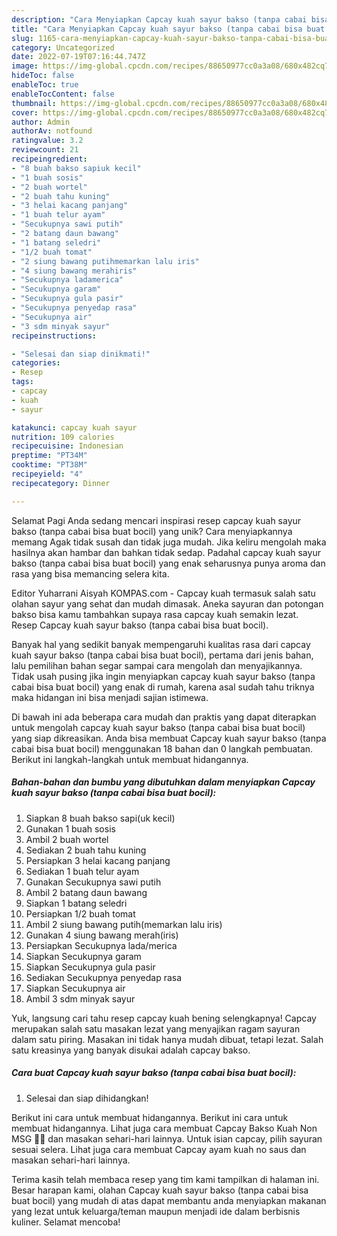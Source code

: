```yaml
---
description: "Cara Menyiapkan Capcay kuah sayur bakso (tanpa cabai bisa buat bocil) yang Enak, Mantap"
title: "Cara Menyiapkan Capcay kuah sayur bakso (tanpa cabai bisa buat bocil) yang Enak, Mantap"
slug: 1165-cara-menyiapkan-capcay-kuah-sayur-bakso-tanpa-cabai-bisa-buat-bocil-yang-enak-mantap
category: Uncategorized
date: 2022-07-19T07:16:44.747Z
image: https://img-global.cpcdn.com/recipes/88650977cc0a3a08/680x482cq70/capcay-kuah-sayur-bakso-tanpa-cabai-bisa-buat-bocil-foto-resep-utama.jpg
hideToc: false
enableToc: true
enableTocContent: false
thumbnail: https://img-global.cpcdn.com/recipes/88650977cc0a3a08/680x482cq70/capcay-kuah-sayur-bakso-tanpa-cabai-bisa-buat-bocil-foto-resep-utama.jpg
cover: https://img-global.cpcdn.com/recipes/88650977cc0a3a08/680x482cq70/capcay-kuah-sayur-bakso-tanpa-cabai-bisa-buat-bocil-foto-resep-utama.jpg
author: Admin
authorAv: notfound
ratingvalue: 3.2
reviewcount: 21
recipeingredient:
- "8 buah bakso sapiuk kecil"
- "1 buah sosis"
- "2 buah wortel"
- "2 buah tahu kuning"
- "3 helai kacang panjang"
- "1 buah telur ayam"
- "Secukupnya sawi putih"
- "2 batang daun bawang"
- "1 batang seledri"
- "1/2 buah tomat"
- "2 siung bawang putihmemarkan lalu iris"
- "4 siung bawang merahiris"
- "Secukupnya ladamerica"
- "Secukupnya garam"
- "Secukupnya gula pasir"
- "Secukupnya penyedap rasa"
- "Secukupnya air"
- "3 sdm minyak sayur"
recipeinstructions:

- "Selesai dan siap dinikmati!"
categories:
- Resep
tags:
- capcay
- kuah
- sayur

katakunci: capcay kuah sayur 
nutrition: 109 calories
recipecuisine: Indonesian
preptime: "PT34M"
cooktime: "PT38M"
recipeyield: "4"
recipecategory: Dinner

---
```



Selamat Pagi Anda sedang mencari inspirasi resep capcay kuah sayur bakso (tanpa cabai bisa buat bocil) yang unik? Cara menyiapkannya memang Agak tidak susah dan tidak juga mudah. Jika keliru mengolah maka hasilnya akan hambar dan bahkan tidak sedap. Padahal capcay kuah sayur bakso (tanpa cabai bisa buat bocil) yang enak seharusnya punya aroma dan rasa yang bisa memancing selera kita.


Editor Yuharrani Aisyah KOMPAS.com - Capcay kuah termasuk salah satu olahan sayur yang sehat dan mudah dimasak. Aneka sayuran dan potongan bakso bisa kamu tambahkan supaya rasa capcay kuah semakin lezat. Resep Capcay kuah sayur bakso (tanpa cabai bisa buat bocil).

Banyak hal yang sedikit banyak mempengaruhi kualitas rasa dari capcay kuah sayur bakso (tanpa cabai bisa buat bocil), pertama dari jenis bahan, lalu pemilihan bahan segar sampai cara mengolah dan menyajikannya. Tidak usah pusing jika ingin menyiapkan capcay kuah sayur bakso (tanpa cabai bisa buat bocil) yang enak di rumah, karena asal sudah tahu triknya maka hidangan ini bisa menjadi sajian istimewa.


Di bawah ini ada beberapa cara mudah dan praktis yang dapat diterapkan untuk mengolah capcay kuah sayur bakso (tanpa cabai bisa buat bocil) yang siap dikreasikan. Anda bisa membuat Capcay kuah sayur bakso (tanpa cabai bisa buat bocil) menggunakan 18 bahan dan 0 langkah pembuatan. Berikut ini langkah-langkah untuk membuat hidangannya.

<!--inarticleads1-->

##### Bahan-bahan dan bumbu yang dibutuhkan dalam menyiapkan Capcay kuah sayur bakso (tanpa cabai bisa buat bocil):

1. Siapkan 8 buah bakso sapi(uk kecil)
1. Gunakan 1 buah sosis
1. Ambil 2 buah wortel
1. Sediakan 2 buah tahu kuning
1. Persiapkan 3 helai kacang panjang
1. Sediakan 1 buah telur ayam
1. Gunakan Secukupnya sawi putih
1. Ambil 2 batang daun bawang
1. Siapkan 1 batang seledri
1. Persiapkan 1/2 buah tomat
1. Ambil 2 siung bawang putih(memarkan lalu iris)
1. Gunakan 4 siung bawang merah(iris)
1. Persiapkan Secukupnya lada/merica
1. Siapkan Secukupnya garam
1. Siapkan Secukupnya gula pasir
1. Sediakan Secukupnya penyedap rasa
1. Siapkan Secukupnya air
1. Ambil 3 sdm minyak sayur


Yuk, langsung cari tahu resep capcay kuah bening selengkapnya! Capcay merupakan salah satu masakan lezat yang menyajikan ragam sayuran dalam satu piring. Masakan ini tidak hanya mudah dibuat, tetapi lezat. Salah satu kreasinya yang banyak disukai adalah capcay bakso. 

<!--inarticleads2-->

##### Cara buat Capcay kuah sayur bakso (tanpa cabai bisa buat bocil):


1. Selesai dan siap dihidangkan!

Berikut ini cara untuk membuat hidangannya. Berikut ini cara untuk membuat hidangannya. Lihat juga cara membuat Capcay Bakso Kuah Non MSG 👍🏻 dan masakan sehari-hari lainnya. Untuk isian capcay, pilih sayuran sesuai selera. Lihat juga cara membuat Capcay ayam kuah no saus dan masakan sehari-hari lainnya. 

Terima kasih telah membaca resep yang tim kami tampilkan di halaman ini. Besar harapan kami, olahan Capcay kuah sayur bakso (tanpa cabai bisa buat bocil) yang mudah di atas dapat membantu anda menyiapkan makanan yang lezat untuk keluarga/teman maupun menjadi ide dalam berbisnis kuliner. Selamat mencoba!
